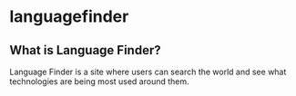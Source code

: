 # **languagefinder**
## What is Language Finder?
Language Finder is a site where users can search the world and see what technologies are being most used around them.
